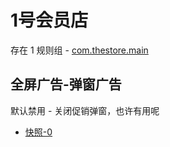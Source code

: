 # 1号会员店

存在 1 规则组 - [com.thestore.main](/src/apps/com.thestore.main.ts)

## 全屏广告-弹窗广告

默认禁用 - 关闭促销弹窗，也许有用呢

- [快照-0](https://i.gkd.li/i/13163686)
